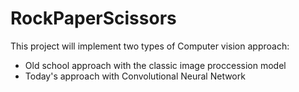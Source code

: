 # RockPaperScissors
This project will implement two types of Computer vision approach:
- Old school approach with the classic image proccession model
- Today's approach with Convolutional Neural Network
